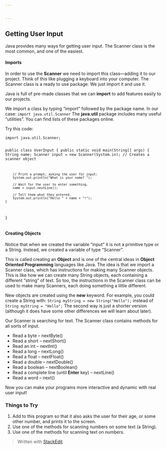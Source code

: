 ```yaml
---


---
```


<h2 id="getting-user-input">Getting User Input</h2>
<p>Java provides many ways for getting user input. The Scanner class is the most common, and one of the easiest.</p>
<h4 id="imports">Imports</h4>
<p>In order to use the <strong>Scanner</strong> we need to import this class—adding it to our project. Think of this like plugging a keyboard into your computer. The Scanner class is a ready to use package. We just import it and use it.</p>
<p>Java is full of pre-made classes that we can <strong>import</strong> to add features easily to our projects.</p>
<p>We import a class by typing “import” followed by the package name. In our case: <code>import java.util.Scanner</code> The <strong>java.util</strong> package includes many useful “utilities”. You can find lists of these packages online.</p>
<p>Try this code:</p>
<pre><code>import java.util.Scanner;
 
public class UserInput {
    public static void main(String[] args) {
        String name;
        Scanner input = new Scanner(System.in); // Creates a scanner object
         
        // Print a prompt, asking the user for input:
        System.out.println("What is your name? ");
         
        // Wait for the user to enter something.
        name = input.nextLine();
         
        // Tell them what they entered.
        System.out.println("Hello " + name + "!");
    }
}
</code></pre>
<h4 id="creating-objects">Creating Objects</h4>
<p>Notice that when we created the variable “input” it is not a primitive type or a String. Instead, we created a variable of type “Scanner”.</p>
<p>This is called creating an <strong>Object</strong> and is one of the central ideas in <strong>Object Oriented Programming</strong> languages like Java. The idea is that we import a Scanner class, which has instructions for making many Scanner objects. This is like how we can create many String objects, each containing a different “string” of text. So too, the instructions in the Scanner class can be used to make many Scanners, each doing something a little different.</p>
<p>New objects are created using the <strong>new</strong> keyword. For example, you could create a String with: <code>String myString = new String("Hello");</code> instead of <code>String myString = "Hello";</code> The second way is just a shorter version (although it does have some other differences we will learn about later).</p>
<p>Our Scanner is searching for text. The Scanner class contains methods for all sorts of input.</p>
<ul>
<li>Read a byte – nextByte()</li>
<li>Read a short – nextShort()</li>
<li>Read an int – nextInt()</li>
<li>Read a long – nextLong()</li>
<li>Read a float – nextFloat()</li>
<li>Read a double – nextDouble()</li>
<li>Read a boolean – nextBoolean()</li>
<li>Read a complete line (until <strong>Enter</strong> key) – nextLine()</li>
<li>Read a word – next()</li>
</ul>
<p>Now you can make your programs more interactive and dynamic with real user input!</p>
<h3 id="things-to-try">Things to Try</h3>
<ol>
<li>Add to this program so that it also asks the user for their age, or some other number, and prints it to the screen.</li>
<li>Use one of the methods for scanning numbers on some text (a String).</li>
<li>Use one of the methods for scanning text on numbers.</li>
</ol>
<blockquote>
<p>Written with <a href="https://stackedit.io/">StackEdit</a>.</p>
</blockquote>

